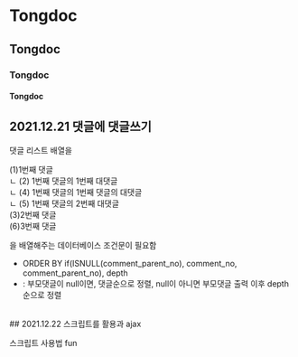 # Tongdoc

## Tongdoc
### Tongdoc
#### Tongdoc




## 2021.12.21 댓글에 댓글쓰기

댓글 리스트 배열을

(1)1번째 댓글 <br>
 ㄴ (2) 1번째 댓글의 1번째 대댓글<br>
  ㄴ (4) 1번째 댓글의 1번째 댓글의 대댓글<br>
 ㄴ (5) 1번째 댓글의 2번째 대댓글<br>
(3)2번째 댓글<br>
(6)3번째 댓글<br>

을 배열해주는 데이터베이스 조건문이 필요함
 - ORDER BY if(ISNULL(comment_parent_no), comment_no, comment_parent_no), depth 
 - : 부모댓글이 null이면, 댓글순으로 정렬, null이 아니면 부모댓글 출력 이후 depth순으로 정렬

<br>
## 2021.12.22 스크립트를 활용과 ajax

스크립트 사용법
fun
